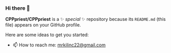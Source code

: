 ### Hi there 👋

**CPPpriest/CPPpriest** is a ✨ _special_ ✨ repository because its `README.md` (this file) appears on your GitHub profile.

Here are some ideas to get you started:
 
- 📫 How to reach me: mrkilinc22@gmail.com

